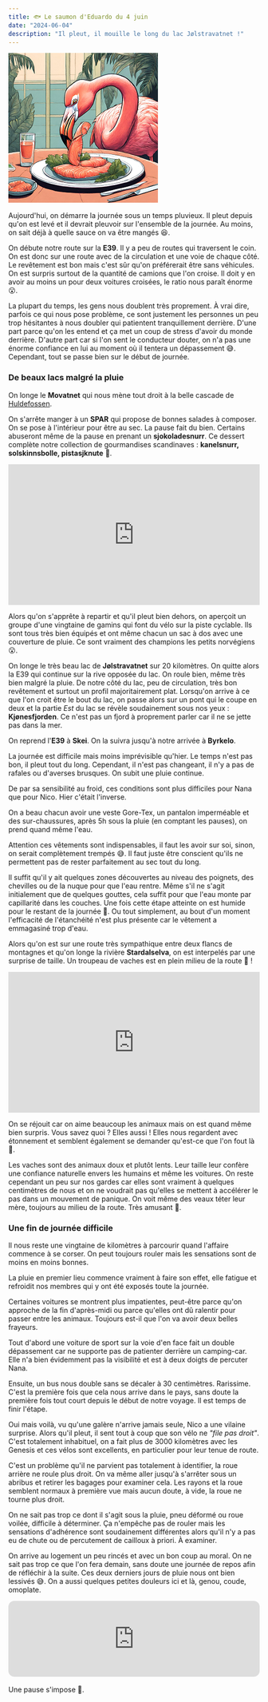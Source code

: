 ```yaml
---
title: 🐟 Le saumon d'Eduardo du 4 juin
date: "2024-06-04"
description: "Il pleut, il mouille le long du lac Jølstravatnet !"
---
```


![Saumon d'Eduardo](../saumon_eduardo.png)

Aujourd'hui, on démarre la journée sous un temps pluvieux. Il pleut depuis qu'on est levé et il devrait pleuvoir sur l'ensemble de la journée. Au moins, on sait déjà à quelle sauce on va être mangés 😆.

On débute notre route sur la **E39**. Il y a peu de routes qui traversent le coin. On est donc sur une route avec de la circulation et une voie de chaque côté. Le revêtement est bon mais c'est sûr qu'on préférerait être sans véhicules. On est surpris surtout de la quantité de camions que l'on croise. Il doit y en avoir au moins un pour deux voitures croisées, le ratio nous paraît énorme 😮. 

La plupart du temps, les gens nous doublent très proprement. À vrai dire, parfois ce qui nous pose problème, ce sont justement les personnes un peu trop hésitantes à nous doubler qui patientent tranquillement derrière. D'une part parce qu'on les entend et ça met un coup de stress d'avoir du monde derrière. D'autre part car si l'on sent le conducteur douter, on n'a pas une énorme confiance en lui au moment où il tentera un dépassement 😅. Cependant, tout se passe bien sur le début de journée.

### De beaux lacs malgré la pluie

On longe le **Movatnet** qui nous mène tout droit à la belle cascade de [Huldefossen](https://www.visitnorway.com/listings/huldefossen-waterfall/239016/).

On s'arrête manger à un **SPAR** qui propose de bonnes salades à composer. On se pose à l'intérieur pour être au sec. La pause fait du bien. Certains abuseront même de la pause en prenant un **sjokoladesnurr**. Ce dessert complète notre collection de gourmandises scandinaves : **kanelsnurr, solskinnsbolle,
pistasjknute** 🥮.

<div style="width: 100%; height: 0; position: relative; padding-bottom: 56%;"><iframe src="https://giphy.com/embed/BfHIMRAoD2iMx4wIpi" style="top: 0; left: 0; width: 100%; height: 100%; position: absolute; border: 0;" allowfullscreen scrolling="no" allow="encrypted-media;" class="giphy-embed"></iframe></div>

Alors qu'on s'apprête à repartir et qu'il pleut bien dehors, on aperçoit un groupe d'une vingtaine de gamins qui font du vélo sur la piste cyclable. Ils sont tous très bien équipés et ont même chacun un sac à dos avec une couverture de pluie. Ce sont vraiment des champions les petits norvégiens 😮.

On longe le très beau lac de **Jølstravatnet** sur 20 kilomètres. On quitte alors la E39 qui continue sur la rive opposée du lac. On roule bien, même très bien malgré la pluie. De notre côté du lac, peu de circulation, très bon revêtement et surtout un profil majoritairement plat. Lorsqu'on arrive à ce que l'on croit être le bout du lac, on passe alors sur un pont qui le coupe en deux et la partie *Est* du lac se révèle soudainement sous nos yeux : **Kjønesfjorden**. Ce n'est pas un fjord à proprement parler car il ne se jette pas dans la mer.

On reprend l'**E39** à **Skei**. On la suivra jusqu'à notre arrivée à **Byrkelo**.

La journée est difficile mais moins imprévisible qu'hier. Le temps n'est pas bon, il pleut tout du long. Cependant, il n'est pas changeant, il n'y a pas de rafales ou d'averses brusques. On subit une pluie continue.

De par sa sensibilité au froid, ces conditions sont plus difficiles pour Nana que pour Nico. Hier c'était l'inverse.

On a beau chacun avoir une veste Gore-Tex, un pantalon imperméable et des sur-chaussures, après 5h sous la pluie (en comptant les pauses), on prend quand même l'eau. 

Attention ces vêtements sont indispensables, il faut les avoir sur soi, sinon, on serait complètement trempés 😅. Il faut juste être conscient qu'ils ne permettent pas de rester parfaitement au sec tout du long.

Il suffit qu'il y ait quelques zones découvertes au niveau des poignets, des chevilles ou de la nuque pour que l'eau rentre. Même s'il ne s'agit initialement que de quelques gouttes, cela suffit pour que l'eau monte par capillarité dans les couches. Une fois cette étape atteinte on est humide pour le restant de la journée 🥶. Ou tout simplement, au bout d'un moment l'efficacité de l'étanchéité n'est plus présente car le vêtement a emmagasiné trop d'eau.

Alors qu'on est sur une route très sympathique entre deux flancs de montagnes et qu'on longe la rivière **Stardalselva**, on est interpelés par une surprise de taille. Un troupeau de vaches est en plein milieu de la route 🐄 !
 
<div style="width: 100%; height: 0; position: relative; padding-bottom: 56%;"><iframe src="https://giphy.com/embed/3ohs4dsfwr3J53qrS0" style="top: 0; left: 0; width: 100%; height: 100%; position: absolute; border: 0;" allowfullscreen scrolling="no" allow="encrypted-media;" class="giphy-embed"></iframe></div>

On se réjouit car on aime beaucoup les animaux mais on est quand même bien surpris. Vous savez quoi ? Elles aussi ! Elles nous regardent avec étonnement et semblent également se demander qu'est-ce que l'on fout là 🤣. 

Les vaches sont des animaux doux et plutôt lents. Leur taille leur confère une confiance naturelle envers les humains et même les voitures. On reste cependant un peu sur nos gardes car elles sont vraiment à quelques centimètres de nous et on ne voudrait pas qu'elles se mettent à accélérer le pas dans un mouvement de panique. On voit même des veaux téter leur mère, toujours au milieu de la route. Très amusant 🤗.

### Une fin de journée difficile

Il nous reste une vingtaine de kilomètres à parcourir quand l'affaire commence à se corser. On peut toujours rouler mais les sensations sont de moins en moins bonnes.

La pluie en premier lieu commence vraiment à faire son effet, elle fatigue et refroidit nos membres qui y ont été exposés toute la journée.

Certaines voitures se montrent plus impatientes, peut-être parce qu'on approche de la fin d'après-midi ou parce qu'elles ont dû ralentir pour passer entre les animaux. Toujours est-il que l'on va avoir deux belles frayeurs. 

Tout d'abord une voiture de sport sur la voie d'en face fait un double dépassement car ne supporte pas de patienter derrière un camping-car. Elle n'a bien évidemment pas la visibilité et est à deux doigts de percuter Nana. 

Ensuite, un bus nous double sans se décaler à 30 centimètres. Rarissime. C'est la première fois que cela nous arrive dans le pays, sans doute la première fois tout court depuis le début de notre voyage. Il est temps de finir l'étape.

Oui mais voilà, vu qu'une galère n'arrive jamais seule, Nico a une vilaine surprise. Alors qu'il pleut, il sent tout à coup que son vélo ne *"file pas droit"*. C'est totalement inhabituel, on a fait plus de 3000 kilomètres avec les Genesis et ces vélos sont excellents, en particulier pour leur tenue de route.

C'est un problème qu'il ne parvient pas totalement à identifier, la roue arrière ne roule plus droit. On va même aller jusqu'à s'arrêter sous un abribus et retirer les bagages pour examiner cela. Les rayons et la roue semblent normaux à première vue mais aucun doute, à vide, la roue ne tourne plus droit. 

On ne sait pas trop ce dont il s'agit sous la pluie, pneu déformé ou roue voilée, difficile à déterminer. Ça n'empêche pas de rouler mais les sensations d'adhérence sont soudainement différentes alors qu'il n'y a pas eu de chute ou de percutement de cailloux à priori. À examiner.

On arrive au logement un peu rincés et avec un bon coup au moral. On ne sait pas trop ce que l'on fera demain, sans doute une journée de repos afin de réfléchir à la suite. Ces deux derniers jours de pluie  nous ont bien lessivés 😅. On a aussi quelques petites douleurs ici et là, genou, coude, omoplate.

<iframe style="border-radius:12px" src="https://open.spotify.com/embed/track/6PypGyiu0Y2lCDBN1XZEnP?utm_source=generator" width="100%" height="152" frameBorder="0" allow="autoplay; clipboard-write; encrypted-media; picture-in-picture" loading="lazy"></iframe>

Une pause s'impose 😬.
